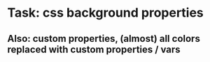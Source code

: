 # Task: css background properties

## Also: custom properties, (almost) all colors replaced with custom properties / vars
